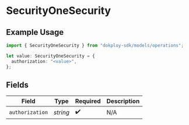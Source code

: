 # SecurityOneSecurity

## Example Usage

```typescript
import { SecurityOneSecurity } from "dokploy-sdk/models/operations";

let value: SecurityOneSecurity = {
  authorization: "<value>",
};
```

## Fields

| Field              | Type               | Required           | Description        |
| ------------------ | ------------------ | ------------------ | ------------------ |
| `authorization`    | *string*           | :heavy_check_mark: | N/A                |